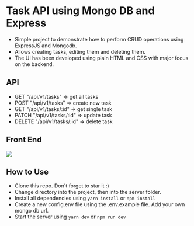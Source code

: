 # Task API using Mongo DB and Express

- Simple project to demonstrate how to perform CRUD operations using ExpressJS and Mongodb.
- Allows creating tasks, editing them and deleting them.
- The UI has been developed using plain HTML and CSS with major focus on the backend.

## API

- GET "/api/v1/tasks"             => get all tasks
- POST "/api/v1/tasks"            => create new task
- GET "/api/v1/tasks/:id"         => get single task
- PATCH "/api/v1/tasks/:id"       => update task
- DELETE "/api/v1/tasks/:id"      => delete task

## Front End

![](https://user-images.githubusercontent.com/64722310/147952533-45e3f69d-ef46-4d30-adec-de29468529f8.png)

## How to Use

- Clone this repo. Don't forget to star it :)
- Change directory into the project, then into the server folder.
- Install all dependencies using 
```yarn install```
or
```npm install```
- Create a new config.env file using the .env.example file. Add your own mongo db url.
- Start the server using
```yarn dev```
or
```npm run dev```
